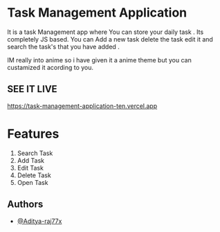 
# Task Management Application

It is a task Management app where You can store your daily task .
Its completely JS based.
You can Add a new task delete the task edit it and search the task's that you have added .


IM really into anime so i have given it a anime theme but you can custamized it acording to you.


## SEE IT LIVE

https://task-management-application-ten.vercel.app

# Features 
1. Search Task
2. Add Task
3. Edit Task
4. Delete Task
5. Open Task

## Authors

- [@Aditya-raj77x](https://github.com/Aditya-raj77x)

